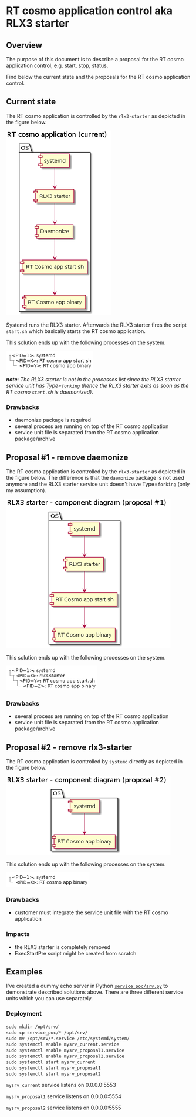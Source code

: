 # RT cosmo application control aka RLX3 starter

## Overview

The purpose of this document is to describe a proposal for the RT cosmo application control, e.g. start, stop, status.

Find below the current state and the proposals for the RT cosmo application control.

## Current state

The RT cosmo application is controlled by the ```rlx3-starter``` as depicted in the figure below.

![RT cosmo current - components](0_rtcosmo_app_mng_component_current.png)

Systemd runs the RLX3 starter. Afterwards the RLX3 starter fires the script ```start.sh``` which basically starts the RT cosmo application.

This solution ends up with the following processes on the system.

![RT cosmo current - process tree](0_rtcosmo_app_mng_tree_current.png)

***note***: *The RLX3 starter is not in the processes list since the RLX3 starter service unit has Type=```forking``` (hence the RLX3 starter exits as soon as the RT cosmo ```start.sh``` is daemonized).*

### Drawbacks
- daemonize package is required
- several process are running on top of the RT cosmo application
- service unit file is separated from the RT cosmo application package/archive

## Proposal #1 - remove daemonize

The RT cosmo application is controlled by the ```rlx3-starter``` as depicted in the figure below. The difference is that the ```daemonize``` package is not used anymore and the RLX3 starter service unit doesn't have Type=```forking``` (only my assumption).

![RT cosmo proposal #1 - components](1_rtcosmo_app_mng_component_proposal1.png)

This solution ends up with the following processes on the system.

![RT cosmo current - process tree](1_rtcosmo_app_mng_tree_proposal1.png)

### Drawbacks
- several process are running on top of the RT cosmo application
- service unit file is separated from the RT cosmo application package/archive

## Proposal #2 - remove rlx3-starter

The RT cosmo application is controlled by ```systemd``` directly as depicted in the figure below.

![RT cosmo proposal #2 - components](2_rtcosmo_app_mng_component_proposal2.png)

This solution ends up with the following processes on the system.

![RT cosmo proposal #2 - process tree](2_rtcosmo_app_mng_tree_proposal2.png)

### Drawbacks
- customer must integrate the service unit file with the RT cosmo application

### Impacts
- the RLX3 starter is completely removed
- ExecStartPre script might be created from scratch

## Examples
I've created a dummy echo server in Python [```service_poc/srv.py```](service_poc/srv.py) to demonstrate described solutions above.
There are three different service units which you can use separately.

### Deployment
```
sudo mkdir /opt/srv/
sudo cp service_poc/* /opt/srv/
sudo mv /opt/srv/*.service /etc/systemd/system/
sudo systemctl enable mysrv_current.service
sudo systemctl enable mysrv_proposal1.service
sudo systemctl enable mysrv_proposal2.service
sudo systemctl start mysrv_current
sudo systemctl start mysrv_proposal1
sudo systemctl start mysrv_proposal2
```

```mysrv_current``` service listens on 0.0.0.0:5553

```mysrv_proposal1``` service listens on 0.0.0.0:5554

```mysrv_proposal2``` service listens on 0.0.0.0:5555
